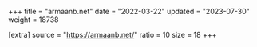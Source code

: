 +++
title = "armaanb.net"
date = "2022-03-22"
updated = "2023-07-30"
weight = 18738

[extra]
source = "https://armaanb.net/"
ratio = 10
size = 18
+++
